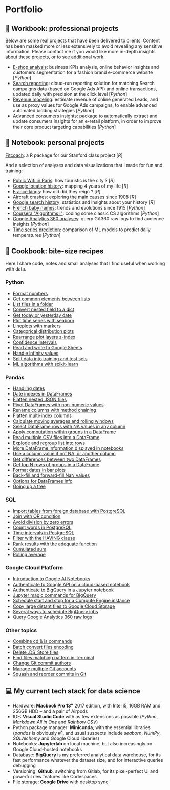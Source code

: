 # Portfolio

## 💼 Workbook: professional projects

Below are some real projects that have been delivered to clients.
Content has been masked more or less extensively to avoid revealing any sensitive information. 
Please contact me if you would like more in-depth insights about these projects, or to see additional work.

* [E-shop analysis](workbook/eshop_analysis/eshop_analysis.ipynb): business KPIs analysis, online behavior insights and customers segmentation for a fashion brand e-commerce website [_Python_]
* [Search reporting](workbook/search_reporting): cloud-run reporting solution for matching Search campaigns data (based on Google Ads API) and online transactions, updated daily with precision at the click level [_Python_]
* [Revenue modeling](workbook/revenue_modeling/revenue_modeling.ipynb): estimate revenue of online generated Leads, and use as proxy values for Google Ads campaigns, to enable advanced automated bidding strategies [_Python_]
* [Advanced consumers insights](workbook/consumers_insights/README.md): package to automatically extract and update consumers insights for an e-retail platform, in order to improve their core product targeting capabilities [_Python_]

## 📔 Notebook: personal projects

[Fitcoach](stanford_fitcoach): a R package for our Stanford class project [_R_]

And a selection of analyses and data visualizations that I made for fun and training:
* [Public Wifi in Paris](notebook/wifi_paris/wifi_paris.md): how touristic is the city ? [_R_]
* [Google location history](notebook/location_history/location_history.md): mapping 4 years of my life [_R_]
* [France kings](notebook/france_kings/france_kings.md): how old did they reign ? [_R_]
* [Aircraft crashes](notebook/aircrafts_crashes/aircraft_crashes.md): exploring the main causes since 1908 [_R_]
* [Google search history](notebook/ghistory): statistics and insights about your history [_R_]
* [French baby names](notebook/french_baby_names/french_baby_names.ipynb): trends and evolutions since 1915 [_Python_]
* [Coursera "Algorithms I"](notebook/coursera_algorithms/coursera_algorithms_1.ipynb): coding some classic CS algorithms [_Python_]
* [Google Analytics 360 analyses](notebook/ga360_analysis.ipynb): query GA360 raw logs to find audience insights [_Python_]
* [Time series prediction](notebook/time_series_prediction.ipynb): comparison of ML models to predict daily temperatures [_Python_]

## 🍪 Cookbook: bite-size recipes

Here I share code, notes and small analyses that I find useful when working with data.

### Python

* [Format numbers](cookbook/python_format_numbers.ipynb)
* [Get common elements between lists](cookbook/python_list_intersection.ipynb)
* [List files in a folder](cookbook/python_files_in_folder.md)
* [Convert nested field to a dict](cookbook/python_convert_to_dict.ipynb)
* [Get today or yesterday date](cookbook/python_date_today.ipynb)
* [Plot time series with seaborn](cookbook/python_plotting_time_series.ipynb)
* [Lineplots with markers](cookbook/python_seaborn_lineplot_markers.ipynb)
* [Categorical distribution plots](cookbook/python_seaborn_categorical_plots.ipynb)
* [Rearrange plot layers z-index](cookbook/python_plot_zorder.ipynb)
* [Confidence intervals](cookbook/python_confidence_intervals.ipynb)
* [Read and write to Google Sheets](cookbook/python_google_sheets.ipynb)
* [Handle infinity values](cookbook/python_infinity.ipynb)
* [Split data into training and test sets](cookbook/python_split_train_test.ipynb)
* [ML algorithms with scikit-learn](cookbook/python_scikit_learn.ipynb)

### Pandas

* [Handling dates](cookbook/pandas_datetime.ipynb)
* [Date indexes in DataFrames](cookbook/pandas_datetime_index.ipynb)
* [Flatten nested JSON files](cookbook/pandas_flatten_json.ipynb)
* [Pivot DataFrames with non-numeric values](cookbook/pandas_pivot.ipynb)
* [Rename columns with method chaining](cookbook/pandas_rename_columns.ipynb)
* [Flatten multi-index columns](cookbook/pandas_flatten_multiindex.ipynb)
* [Calculate moving averages and rolling windows](cookbook/pandas_rolling_windows.ipynb)
* [Select DataFrame rows with NA values in any column](cookbook/pandas_select_null.ipynb)
* [Apply computation within groups in a DataFrame](cookbook/pandas_transform.ipynb)
* [Read multiple CSV files into a DataFrame](cookbook/pandas_multiple_csv_df.md)
* [Explode and regroup list into rows](cookbook/pandas_explode_rows.ipynb)
* [More DataFrame information displayed in notebooks](cookbook/pandas_max_display.ipynb)
* [Use a column value if not NA, or another column](cookbook/pandas_null_else.ipynb)
* [Get differences between two DataFrames](cookbook/pandas_diff_dataframes.ipynb)
* [Get top N rows of groups in a DataFrame](cookbook/pandas_top_rows.ipynb)
* [Format dates in bar plots](cookbook/pandas_barplot_dates.ipynb)
* [Back-fill and forward-fill NaN values](cookbook/pandas_bfill_ffill.ipynb)
* [Options for DataFrames info](cookbook/pandas_df_info.ipynb)
* [Going up a tree](cookbook/pandas_tree.ipynb)

### SQL

* [Import tables from foreign database with PostgreSQL](cookbook/sql_foreign_data_wrapper.md)
* [Join with OR condition](cookbook/sql_join_or.md)
* [Avoid division by zero errors](cookbook/sql_nullif.md)
* [Count words in PostgreSQL](cookbook/sql_count_words.md)
* [Time intervals in PostgreSQL](cookbook/postgresql_datediff.md)
* [Filter with the HAVING clause](cookbook/sql_having.md)
* [Rank results with the adequate function](cookbook/sql_rank.md)
* [Cumulated sum](cookbook/sql_cumulated_sum.ipynb)
* [Rolling average](cookbook/sql_rolling_average.ipynb)

### Google Cloud Platform

* [Introduction to Google AI Notebooks](cookbook/gcp_ai_notebooks.md)
* [Authenticate to Google API on a cloud-based notebook](cookbook/gcp_remote_auth.ipynb)
* [Authenticate to BigQuery in a Jupyter notebook](cookbook/gcp_bigquery_authenticate.ipynb)
* [Jupyter magic commands for BigQuery](cookbook/gcp_bigquery_magic_commands.ipynb)
* [Schedule start and stop for a Compute Engine instance](cookbook/gcp_schedule_vm.md)
* [Copy large distant files to Google Cloud Storage](cookbook/gcp_cloud_storage_from_url.md)
* [Several ways to schedule BigQuery jobs](cookbook/gcp_bigquery_schedule.md)
* [Query Google Analytics 360 raw logs](cookbook/ga360_connect_bigquery.ipynb)

### Other topics

* [Combine cd & ls commands](cookbook/cli_combine_cd_ls.md)
* [Batch convert files encoding](cookbook/cli_convert_encoding.md)
* [Delete .DS_Store files](cookbook/cli_delete_ds_store.md)
* [Find files matching pattern in Terminal](cookbook/cli_find_files_pattern.md)
* [Change Git commit authors](cookbook/git_change_commit_users.md)
* [Manage multiple Git accounts](cookbook/git_multiple_config.md)
* [Squash and reorder commits in Git](cookbook/git_rebase.md)

## 💻 My current tech stack for data science

- Hardware: **Macbook Pro 13"** 2017 edition, with Intel i5, 16GB RAM and 256GB HDD – and a pair of Airpods
- IDE: **Visual Studio Code** with as few extensions as possible (*Python*, *Markdown All in One* and *Rainbow CSV*)
- Python package manager: **Miniconda**, with the essential libraries (*pandas* is obviously #1, and usual suspects include *seaborn*, *NumPy*, *SQLAlchemy* and Google Cloud libraries)
- Notebooks: **Jupyterlab** on local machine, but also increasingly on Google Cloud-hosted notebooks
- Database: **BigQuery** is my preferred analytical data warehouse, for its fast performance whatever the dataset size, and for interactive queries debugging
- Versioning: **Github**, switching from Gitlab, for its pixel-perfect UI and powerful new features like Codespaces
- File storage: **Google Drive** with desktop sync
